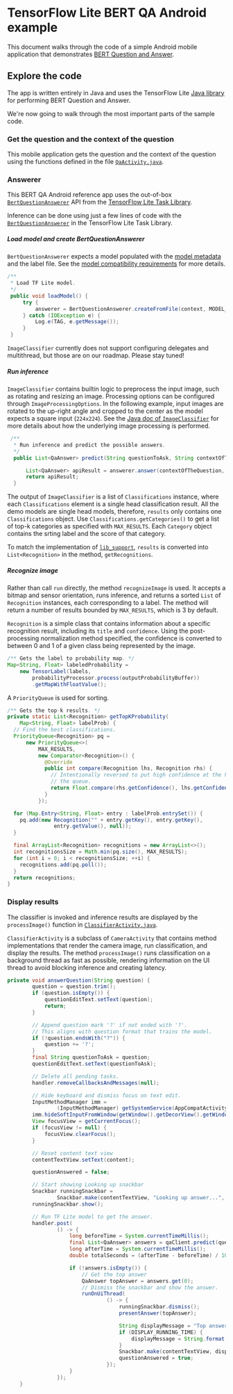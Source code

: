 # TensorFlow Lite BERT QA Android example

This document walks through the code of a simple Android mobile application that
demonstrates
[BERT Question and Answer](https://www.tensorflow.org/lite/examples/bert_qa/overview).

## Explore the code

The app is written entirely in Java and uses the TensorFlow Lite
[Java library](https://github.com/tensorflow/tensorflow/tree/master/tensorflow/lite/java)<!-- https://github.com/tensorflow/tflite-support/tree/master/tensorflow_lite_support/java -->
for performing BERT Question and Answer.

We're now going to walk through the most important parts of the sample code.

### Get the question and the context of the question

This mobile application gets the question and the context of the question using the functions defined in the
file
[`QaActivity.java`](https://github.com/tensorflow/examples/blob/master/lite/examples/bert_qa/android/app/src/main/java/org/tensorflow/lite/examples/bertqa/ui/QaActivity.java).


### Answerer

This BERT QA Android reference app uses the out-of-box [`BertQuestionAnswerer`](https://www.tensorflow.org/lite/inference_with_metadata/task_library/bert_question_answerer) API from the [TensorFlow Lite Task Library](https://www.tensorflow.org/lite/inference_with_metadata/task_library/bert_question_answerer).


Inference can be done using just a few lines of code with the
[`BertQuestionAnswerer`](https://www.tensorflow.org/lite/inference_with_metadata/task_library/bert_question_answerer)
in the TensorFlow Lite Task Library.

##### Load model and create BertQuestionAnswerer

`BertQuestionAnswerer` expects a model populated with the
[model metadata](https://www.tensorflow.org/lite/convert/metadata) and the label
file. See the
[model compatibility requirements](https://www.tensorflow.org/lite/inference_with_metadata/task_library/bert_question_answerer#model_compatibility_requirements)
for more details.


```java
/**
 * Load TF Lite model.
 */
 public void loadModel() {
     try {
         answerer = BertQuestionAnswerer.createFromFile(context, MODEL_PATH);
     } catch (IOException e) {
         Log.e(TAG, e.getMessage());
     }
 }
```

`ImageClassifier` currently does not support configuring delegates and
multithread, but those are on our roadmap. Please stay tuned!

##### Run inference

`ImageClassifier` contains builtin logic to preprocess the input image, such as
rotating and resizing an image. Processing options can be configured through
`ImageProcessingOptions`. In the following example, input images are rotated to
the up-right angle and cropped to the center as the model expects a square input
(`224x224`). See the
[Java doc of `ImageClassifier`](https://github.com/tensorflow/tflite-support/blob/195b574f0aa9856c618b3f1ad87bd185cddeb657/tensorflow_lite_support/java/src/java/org/tensorflow/lite/task/core/vision/ImageProcessingOptions.java#L22)
for more details about how the underlying image processing is performed.

```java
 /**
  * Run inference and predict the possible answers.
  */
  public List<QaAnswer> predict(String questionToAsk, String contextOfTheQuestion) {

      List<QaAnswer> apiResult = answerer.answer(contextOfTheQuestion, questionToAsk);
      return apiResult;
  }
```

The output of `ImageClassifier` is a list of `Classifications` instance, where
each `Classifications` element is a single head classification result. All the
demo models are single head models, therefore, `results` only contains one
`Classifications` object. Use `Classifications.getCategories()` to get a list of
top-k categories as specified with `MAX_RESULTS`. Each `Category` object
contains the srting label and the score of that category.

To match the implementation of
[`lib_support`](https://github.com/tensorflow/examples/tree/master/lite/examples/image_classification/android/lib_support),
`results` is converted into `List<Recognition>` in the method,
`getRecognitions`.

##### Recognize image

Rather than call `run` directly, the method `recognizeImage` is used. It accepts
a bitmap and sensor orientation, runs inference, and returns a sorted `List` of
`Recognition` instances, each corresponding to a label. The method will return a
number of results bounded by `MAX_RESULTS`, which is 3 by default.

`Recognition` is a simple class that contains information about a specific
recognition result, including its `title` and `confidence`. Using the
post-processing normalization method specified, the confidence is converted to
between 0 and 1 of a given class being represented by the image.

```java
/** Gets the label to probability map. */
Map<String, Float> labeledProbability =
    new TensorLabel(labels,
        probabilityProcessor.process(outputProbabilityBuffer))
        .getMapWithFloatValue();
```

A `PriorityQueue` is used for sorting.

```java
/** Gets the top-k results. */
private static List<Recognition> getTopKProbability(
    Map<String, Float> labelProb) {
  // Find the best classifications.
  PriorityQueue<Recognition> pq =
      new PriorityQueue<>(
          MAX_RESULTS,
          new Comparator<Recognition>() {
            @Override
            public int compare(Recognition lhs, Recognition rhs) {
              // Intentionally reversed to put high confidence at the head of
              // the queue.
              return Float.compare(rhs.getConfidence(), lhs.getConfidence());
            }
          });

  for (Map.Entry<String, Float> entry : labelProb.entrySet()) {
    pq.add(new Recognition("" + entry.getKey(), entry.getKey(),
               entry.getValue(), null));
  }

  final ArrayList<Recognition> recognitions = new ArrayList<>();
  int recognitionsSize = Math.min(pq.size(), MAX_RESULTS);
  for (int i = 0; i < recognitionsSize; ++i) {
    recognitions.add(pq.poll());
  }
  return recognitions;
}
```

### Display results

The classifier is invoked and inference results are displayed by the
`processImage()` function in
[`ClassifierActivity.java`](https://github.com/tensorflow/examples/tree/master/lite/examples/image_classification/android/app/src/main/java/org/tensorflow/lite/examples/classification/ClassifierActivity.java).

`ClassifierActivity` is a subclass of `CameraActivity` that contains method
implementations that render the camera image, run classification, and display
the results. The method `processImage()` runs classification on a background
thread as fast as possible, rendering information on the UI thread to avoid
blocking inference and creating latency.

```java
private void answerQuestion(String question) {
        question = question.trim();
        if (question.isEmpty()) {
            questionEditText.setText(question);
            return;
        }

        // Append question mark '?' if not ended with '?'.
        // This aligns with question format that trains the model.
        if (!question.endsWith("?")) {
            question += '?';
        }
        final String questionToAsk = question;
        questionEditText.setText(questionToAsk);

        // Delete all pending tasks.
        handler.removeCallbacksAndMessages(null);

        // Hide keyboard and dismiss focus on text edit.
        InputMethodManager imm =
                (InputMethodManager) getSystemService(AppCompatActivity.INPUT_METHOD_SERVICE);
        imm.hideSoftInputFromWindow(getWindow().getDecorView().getWindowToken(), 0);
        View focusView = getCurrentFocus();
        if (focusView != null) {
            focusView.clearFocus();
        }

        // Reset content text view
        contentTextView.setText(content);

        questionAnswered = false;

        // Start showing Looking up snackbar
        Snackbar runningSnackbar =
                Snackbar.make(contentTextView, "Looking up answer...", Snackbar.LENGTH_INDEFINITE);
        runningSnackbar.show();

        // Run TF Lite model to get the answer.
        handler.post(
                () -> {
                    long beforeTime = System.currentTimeMillis();
                    final List<QaAnswer> answers = qaClient.predict(questionToAsk, content);
                    long afterTime = System.currentTimeMillis();
                    double totalSeconds = (afterTime - beforeTime) / 1000.0;

                    if (!answers.isEmpty()) {
                        // Get the top answer
                        QaAnswer topAnswer = answers.get(0);
                        // Dismiss the snackbar and show the answer.
                        runOnUiThread(
                                () -> {
                                    runningSnackbar.dismiss();
                                    presentAnswer(topAnswer);

                                    String displayMessage = "Top answer was successfully highlighted.";
                                    if (DISPLAY_RUNNING_TIME) {
                                        displayMessage = String.format("%s %.3fs.", displayMessage, totalSeconds);
                                    }
                                    Snackbar.make(contentTextView, displayMessage, Snackbar.LENGTH_LONG).show();
                                    questionAnswered = true;
                                });
                    }
                });
    }
```
